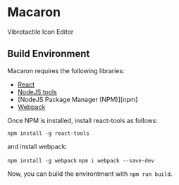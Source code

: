 # Macaron
Vibrotactile Icon Editor

## Build Environment

Macaron requires the following libraries:

 - [React][react]
 - [NodeJS tools][nodejs]
 - [NodeJS Package Manager (NPM)][npm]
 - [Webpack][webpack]

 Once NPM is installed, install react-tools as follows:

 `npm install -g react-tools`

 and install webpack:

 `npm install -g webpack`
 `npm i webpack --save-dev`

 Now, you can build the environtment with `npm run build`.

[nodejs]: http://nodejs.org
[npmjs]: https://www.npmjs.org
[react]: http://facebook.github.io/react/
[webpack]: http://webpack.github.io
